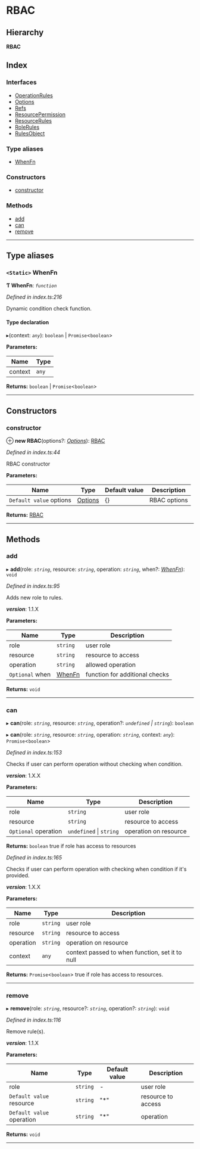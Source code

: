 
#  RBAC

## Hierarchy

**RBAC**

## Index

### Interfaces

* [OperationRules](interfaces/rbac.operationrules.md)
* [Options](interfaces/rbac.options.md)
* [Refs](interfaces/rbac.refs.md)
* [ResourcePermission](interfaces/rbac.resourcepermission.md)
* [ResourceRules](interfaces/rbac.resourcerules.md)
* [RoleRules](interfaces/rbac.rolerules.md)
* [RulesObject](interfaces/rbac.rulesobject.md)

### Type aliases

* [WhenFn](#whenfn)

### Constructors

* [constructor](#constructor)

### Methods

* [add](#add)
* [can](#can)
* [remove](#remove)

---

## Type aliases

<a id="whenfn"></a>

### `<Static>` WhenFn

**Ƭ WhenFn**: *`function`*

*Defined in index.ts:216*

Dynamic condition check function.

#### Type declaration
▸(context: *`any`*): `boolean` \| `Promise`<`boolean`>

**Parameters:**

| Name | Type |
| ------ | ------ |
| context | `any` |

**Returns:** `boolean` \| `Promise`<`boolean`>

___

## Constructors

<a id="constructor"></a>

###  constructor

⊕ **new RBAC**(options?: *[Options](interfaces/rbac.options.md)*): [RBAC]()

*Defined in index.ts:44*

RBAC constructor

**Parameters:**

| Name | Type | Default value | Description |
| ------ | ------ | ------ | ------ |
| `Default value` options | [Options](interfaces/rbac.options.md) |  {} |  RBAC options |

**Returns:** [RBAC]()

___

## Methods

<a id="add"></a>

###  add

▸ **add**(role: *`string`*, resource: *`string`*, operation: *`string`*, when?: *[WhenFn](#whenfn)*): `void`

*Defined in index.ts:95*

Adds new role to rules.

*__version__*: 1.1.X

**Parameters:**

| Name | Type | Description |
| ------ | ------ | ------ |
| role | `string` |  user role |
| resource | `string` |  resource to access |
| operation | `string` |  allowed operation |
| `Optional` when | [WhenFn](#whenfn) |  function for additional checks |

**Returns:** `void`

___
<a id="can"></a>

###  can

▸ **can**(role: *`string`*, resource: *`string`*, operation?: *`undefined` \| `string`*): `boolean`

▸ **can**(role: *`string`*, resource: *`string`*, operation: *`string`*, context: *`any`*): `Promise`<`boolean`>

*Defined in index.ts:153*

Checks if user can perform operation without checking when condition.

*__version__*: 1.X.X

**Parameters:**

| Name | Type | Description |
| ------ | ------ | ------ |
| role | `string` |  user role |
| resource | `string` |  resource to access |
| `Optional` operation | `undefined` \| `string` |  operation on resource |

**Returns:** `boolean`
true if role has access to resources

*Defined in index.ts:165*

Checks if user can perform operation with checking when condition if it's provided.

*__version__*: 1.X.X

**Parameters:**

| Name | Type | Description |
| ------ | ------ | ------ |
| role | `string` |  user role |
| resource | `string` |  resource to access |
| operation | `string` |  operation on resource |
| context | `any` |  context passed to when function, set it to null |

**Returns:** `Promise`<`boolean`>
true if role has access to resources.

___
<a id="remove"></a>

###  remove

▸ **remove**(role: *`string`*, resource?: *`string`*, operation?: *`string`*): `void`

*Defined in index.ts:116*

Remove rule(s).

*__version__*: 1.1.X

**Parameters:**

| Name | Type | Default value | Description |
| ------ | ------ | ------ | ------ |
| role | `string` | - |  user role |
| `Default value` resource | `string` | &quot;*&quot; |  resource to access |
| `Default value` operation | `string` | &quot;*&quot; |  operation |

**Returns:** `void`

___

